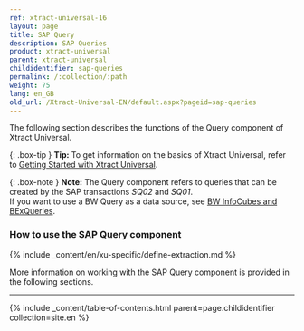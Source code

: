 ```yaml
---
ref: xtract-universal-16
layout: page
title: SAP Query
description: SAP Queries
product: xtract-universal
parent: xtract-universal
childidentifier: sap-queries
permalink: /:collection/:path
weight: 75
lang: en_GB
old_url: /Xtract-Universal-EN/default.aspx?pageid=sap-queries
---
```


The following section describes the functions of the Query component of Xtract Universal. <br>

{: .box-tip }
**Tip:** To get information on the basics of Xtract Universal, refer to [Getting Started with Xtract Universal](../getting-started). <br>

{: .box-note }
**Note:** The Query component refers to queries that can be created by the SAP transactions *SQ02* and *SQ01*.<br>
If you want to use a BW Query as a data source, see [BW InfoCubes and BExQueries](./bw-infocubes-and-bex-queries).

### How to use the SAP Query component
{% include _content/en/xu-specific/define-extraction.md %}

More information on working with the SAP Query component is provided in the following sections.

--- 

{% include _content/table-of-contents.html parent=page.childidentifier collection=site.en %}